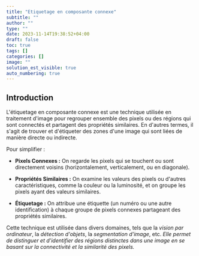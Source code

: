 ```yaml
---
title: "Etiquetage en composante connexe"
subtitle: ""
author: ""
type: ""
date: 2023-11-14T19:38:52+04:00
draft: false
toc: true
tags: []
categories: []
image: ""
solution_est_visible: true
auto_numbering: true
---
```


## Introduction

L'étiquetage en composante connexe est une technique utilisée en traitement d'image pour regrouper ensemble des pixels ou des régions qui sont connectés et partagent des propriétés similaires. En d'autres termes, il s'agit de trouver et d'étiqueter des zones d'une image qui sont liées de manière directe ou indirecte.

Pour simplifier :

- **Pixels Connexes :** On regarde les pixels qui se touchent ou sont directement voisins (horizontalement, verticalement, ou en diagonale).

- **Propriétés Similaires :** On examine les valeurs des pixels ou d'autres caractéristiques, comme la couleur ou la luminosité, et on groupe les pixels ayant des valeurs similaires.

- **Étiquetage :** On attribue une étiquette (un numéro ou une autre identification) à chaque groupe de pixels connexes partageant des propriétés similaires.

Cette technique est utilisée dans divers domaines, tels que la *vision par ordinateur*, la *détection d'objets*, la *segmentation d'image*, etc. *Elle permet de distinguer et d'identifier des régions distinctes dans une image en se basant sur la connectivité et la similarité des pixels.*
